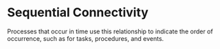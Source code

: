 Sequential Connectivity
=======================

Processes that occur in time use this relationship to indicate the order of occurrence, such as for tasks, procedures, and events.
